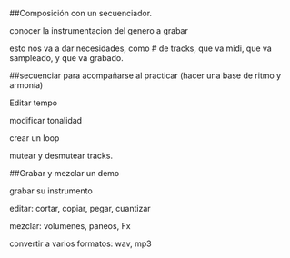 




##Composición con un secuenciador.

conocer la instrumentacion del genero a grabar

esto nos va a dar necesidades, como # de tracks, que va midi, que va sampleado, y que va grabado.

##secuenciar para acompañarse al practicar (hacer una base de ritmo y armonía)


Editar tempo  

modificar tonalidad

crear un loop

mutear y desmutear tracks.

##Grabar y mezclar un demo

grabar su instrumento

editar: cortar, copiar, pegar, cuantizar

mezclar: volumenes, paneos, Fx

convertir a varios formatos: wav, mp3

